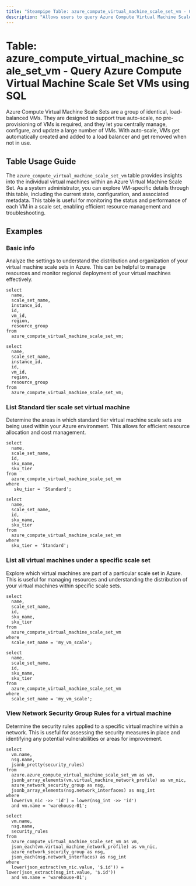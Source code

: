 ```yaml
---
title: "Steampipe Table: azure_compute_virtual_machine_scale_set_vm - Query Azure Compute Virtual Machine Scale Set VMs using SQL"
description: "Allows users to query Azure Compute Virtual Machine Scale Set VMs, providing insights into the configuration, state, and associated metadata of each virtual machine in a scale set."
---
```


# Table: azure_compute_virtual_machine_scale_set_vm - Query Azure Compute Virtual Machine Scale Set VMs using SQL

Azure Compute Virtual Machine Scale Sets are a group of identical, load-balanced VMs. They are designed to support true auto-scale, no pre-provisioning of VMs is required, and they let you centrally manage, configure, and update a large number of VMs. With auto-scale, VMs get automatically created and added to a load balancer and get removed when not in use.

## Table Usage Guide

The `azure_compute_virtual_machine_scale_set_vm` table provides insights into the individual virtual machines within an Azure Virtual Machine Scale Set. As a system administrator, you can explore VM-specific details through this table, including the current state, configuration, and associated metadata. This table is useful for monitoring the status and performance of each VM in a scale set, enabling efficient resource management and troubleshooting.

## Examples

### Basic info
Analyze the settings to understand the distribution and organization of your virtual machine scale sets in Azure. This can be helpful to manage resources and monitor regional deployment of your virtual machines effectively.

```sql+postgres
select
  name,
  scale_set_name,
  instance_id,
  id,
  vm_id,
  region,
  resource_group
from
  azure_compute_virtual_machine_scale_set_vm;
```

```sql+sqlite
select
  name,
  scale_set_name,
  instance_id,
  id,
  vm_id,
  region,
  resource_group
from
  azure_compute_virtual_machine_scale_set_vm;
```

### List Standard tier scale set virtual machine
Determine the areas in which standard tier virtual machine scale sets are being used within your Azure environment. This allows for efficient resource allocation and cost management.

```sql+postgres
select
  name,
  scale_set_name,
  id,
  sku_name,
  sku_tier
from
  azure_compute_virtual_machine_scale_set_vm
where
   sku_tier = 'Standard';
```

```sql+sqlite
select
  name,
  scale_set_name,
  id,
  sku_name,
  sku_tier
from
  azure_compute_virtual_machine_scale_set_vm
where
  sku_tier = 'Standard';
```

### List all virtual machines under a specific scale set
Explore which virtual machines are part of a particular scale set in Azure. This is useful for managing resources and understanding the distribution of your virtual machines within specific scale sets.

```sql+postgres
select
  name,
  scale_set_name,
  id,
  sku_name,
  sku_tier
from
  azure_compute_virtual_machine_scale_set_vm
where 
  scale_set_name = 'my_vm_scale';
```

```sql+sqlite
select
  name,
  scale_set_name,
  id,
  sku_name,
  sku_tier
from
  azure_compute_virtual_machine_scale_set_vm
where 
  scale_set_name = 'my_vm_scale';
```

### View Network Security Group Rules for a virtual machine
Determine the security rules applied to a specific virtual machine within a network. This is useful for assessing the security measures in place and identifying any potential vulnerabilities or areas for improvement.

```sql+postgres
select
  vm.name,
  nsg.name,
  jsonb_pretty(security_rules)
from
  azure.azure_compute_virtual_machine_scale_set_vm as vm,
  jsonb_array_elements(vm.virtual_machine_network_profile) as vm_nic,
  azure_network_security_group as nsg,
  jsonb_array_elements(nsg.network_interfaces) as nsg_int
where
  lower(vm_nic ->> 'id') = lower(nsg_int ->> 'id')
  and vm.name = 'warehouse-01';
```

```sql+sqlite
select
  vm.name,
  nsg.name,
  security_rules
from
  azure_compute_virtual_machine_scale_set_vm as vm,
  json_each(vm.virtual_machine_network_profile) as vm_nic,
  azure_network_security_group as nsg,
  json_each(nsg.network_interfaces) as nsg_int
where
  lower(json_extract(vm_nic.value, '$.id')) = lower(json_extract(nsg_int.value, '$.id'))
  and vm.name = 'warehouse-01';
```